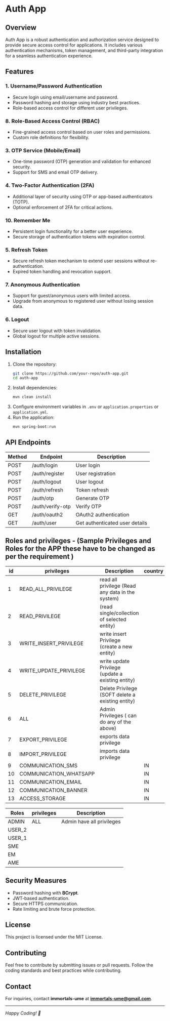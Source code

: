 # Auth App

## Overview

Auth App is a robust authentication and authorization service designed to provide secure access control for
applications. It includes various authentication mechanisms, token management, and third-party integration for a
seamless authentication experience.

## Features

### 1. Username/Password Authentication

- Secure login using email/username and password.
- Password hashing and storage using industry best practices.
- Role-based access control for different user privileges.

### 8. Role-Based Access Control (RBAC)

- Fine-grained access control based on user roles and permissions.
- Custom role definitions for flexibility.

### 3. OTP Service (Mobile/Email)

- One-time password (OTP) generation and validation for enhanced security.
- Support for SMS and email OTP delivery.

### 4. Two-Factor Authentication (2FA)

- Additional layer of security using OTP or app-based authenticators (TOTP).
- Optional enforcement of 2FA for critical actions.

### 10. Remember Me

- Persistent login functionality for a better user experience.
- Secure storage of authentication tokens with expiration control.

### 5. Refresh Token

- Secure refresh token mechanism to extend user sessions without re-authentication.
- Expired token handling and revocation support.

### 7. Anonymous Authentication

- Support for guest/anonymous users with limited access.
- Upgrade from anonymous to registered user without losing session data.

### 6. Logout

- Secure user logout with token invalidation.
- Global logout for multiple active sessions.

## Installation

1. Clone the repository:
   ```sh
   git clone https://github.com/your-repo/auth-app.git
   cd auth-app
   ```
2. Install dependencies:
   ```sh
   mvn clean install 
   ```
3. Configure environment variables in `.env` or `application.properties` or `application.yml`.
4. Run the application:
   ```sh
   mvn spring-boot:run
   ```

## API Endpoints

| Method | Endpoint         | Description                    |
|--------|------------------|--------------------------------|
| POST   | /auth/login      | User login                     |
| POST   | /auth/register   | User registration              |
| POST   | /auth/logout     | User logout                    |
| POST   | /auth/refresh    | Token refresh                  |
| POST   | /auth/otp        | Generate OTP                   |
| POST   | /auth/verify-otp | Verify OTP                     |
| GET    | /auth/oauth2     | OAuth2 authentication          |
| GET    | /auth/user       | Get authenticated user details |

## Roles and privileges - (Sample Privileges and Roles for the APP these have to be changed as per the requirement )

| id | privileges             | Description                                        | country |
|----|------------------------|----------------------------------------------------|---------|
| 1  | READ_ALL_PRIVILEGE     | read all privilege   (Read any data in the system) |         |
| 2  | READ_PRIVILEGE         | (read single/collection of selected entity)        |         |
| 3  | WRITE_INSERT_PRIVILEGE | write insert Privilege  (create a new entity)      |         |
| 4  | WRITE_UPDATE_PRIVILEGE | write update Privilege  (update a existing entity) |         |
| 5  | DELETE_PRIVILEGE       | Delete Privilege   (SOFT delete a existing entity) |         |
| 6  | ALL                    | Admin Privileges   ( can do  any of the above)     |         |
| 7  | EXPORT_PRIVILEGE       | exports data privilege                             |         |
| 8  | IMPORT_PRIVILEGE       | imports data privilege                             |         |
| 9  | COMMUNICATION_SMS      |                                                    | IN      |
| 10 | COMMUNICATION_WHATSAPP |                                                    | IN      |
| 11 | COMMUNICATION_EMAIL    |                                                    | IN      |
| 12 | COMMUNICATION_BANNER   |                                                    | IN      |
| 13 | ACCESS_STORAGE         |                                                    | IN      |

| Roles  | privileges | Description               |
|--------|------------|---------------------------|
| ADMIN  | ALL        | Admin have all privileges |
| USER_2 |            |                           |
| USER_1 |            |                           |
| SME    |            |                           |
| EM     |            |                           |
| AME      |            |                           |


## Security Measures

- Password hashing with **BCrypt**.
- JWT-based authentication.
- Secure HTTPS communication.
- Rate limiting and brute force protection.

## License

This project is licensed under the MIT License.

## Contributing

Feel free to contribute by submitting issues or pull requests. Follow the coding standards and best practices while
contributing.

## Contact

For inquiries, contact **immortals-ume** at **immortals-ume@gmail.com**.

---

*Happy Coding! 🚀*

